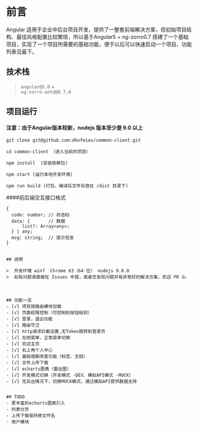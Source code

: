 # 前言

Angular 适用于企业中后台项目开发，提供了一整套前端解决方案，但初始项目结构、最佳风格配置比较繁琐，所以基于Angular5 + ng-zorro0.7 搭建了一个基础项目，实现了一个项目所需要的基础功能，便于以后可以快速启动一个项目，功能列表见最下。


## 技术栈

> `angular@5.0` +  
> `ng-zorro-antd@0.7.0`



## 项目运行

#### 注意：由于Angular版本较新，nodejs 版本至少是 9.0 以上

```
git clone git@github.com:dknfeiov/common-client.git

cd common-client （进入当前的项目）

npm install  (安装依赖包)

npm start (运行本地开发环境)

npm run build (打包，编译后文件存放在 /dist 目录下)

```

####前后端交互接口格式
```
{
  code: number; // 状态码
  data: {       // 数据
      list?: Array<any>;
  } | any;
  msg: string;  // 提示信息
}


## 说明

>  开发环境 win7  Chrome 63（64 位） nodejs 9.8.0
>  如有问题请直接在 Issues 中提，或者您发现问题并有非常好的解决方案，欢迎 PR 👍



## 功能一览
- [√] 项目按路由模块加载
- [√] 页面权限控制（可控制到按钮级别）
- [√] 登录，退出功能
- [√] 路由守卫
- [√] http请求拦截设置,无Token跳转到登录页
- [√] 左侧菜单，正常菜单切换
- [√] 欢迎主页
- [√] 右上角个人中心
- [√] 基础增删改查功能（标签、文档）
- [√] 文件上传下载
- [√] echarts图表（雷达图）
- [√] 开发模式切换（开发模式 -DEV、模拟API模式 -MOCK）
- [√] 无后台情况下，切换MOCK模式，通过模拟API提供数据支持


## TODO
- 更丰富的echarts图表引入
- 列表分页
- 上传下载保持原文件名
- 用户模块
